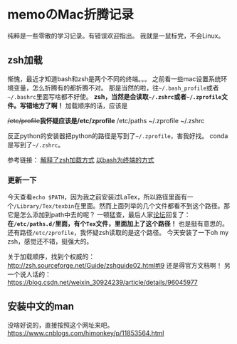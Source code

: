 # memoのMac折腾记录

纯粹是一些零散的学习记录。有错误欢迎指出。
我就是一鼠标党，不会Linux。

## zsh加载

惭愧，最近才知道bash和zsh是两个不同的终端。。。
之前看一些mac设置系统环境变量，怎么折腾有的都折腾不对。
那是当然的啦，往`~/.bash_profile`或者`~/.bashrc`里面写啥都不好使。
**zsh，当然是会读取`~/.zshrc`或者`~/.zprofile`文件。写错地方了啊！**
加载顺序的话，应该是

~~/etc/profile~~**我怀疑应该是/etc/zprofile**
/etc/paths 
~/.zprofile
~/.zshrc

反正python的安装器把python的路径是写到了`~/.zprofile`，害我好找。
conda是写到了`~/.zshrc`。

参考链接：
[解释了zsh加载方式](http://blog.xsudo.com/2019/04/12/1445/)
[以bash为终端的方式](https://www.cnblogs.com/shineqiujuan/p/4693404.html)

### 更新一下
今天查看`echo $PATH`，因为我之前安装过LaTex，所以路径里面有一个`/Library/Tex/texbin`在里面。然而上面列举的几个文件都看不到这个路径。那它是怎么添加到path中去的呢？
一顿猛查，最后人家[论坛](https://latex.org/forum/viewtopic.php?t=26726)回复了：**在`/etc/paths.d/`里面，有个`Tex`文件，里面加上了这个路径！**
也是挺有意思的。还有路径`/etc/zprofile`，我怀疑zsh读取的是这个路径。
今天安装了一下oh my zsh，感觉还不错，挺强大的。

关于加载顺序，找到个权威的：
http://zsh.sourceforge.net/Guide/zshguide02.html#l9
还是得官方文档啊！
另一个说人话的：
https://blog.csdn.net/weixin_30924239/article/details/96045977

## 安装中文的man
没啥好说的，直接按照这个网址来吧。
https://www.cnblogs.com/himonkey/p/11853564.html